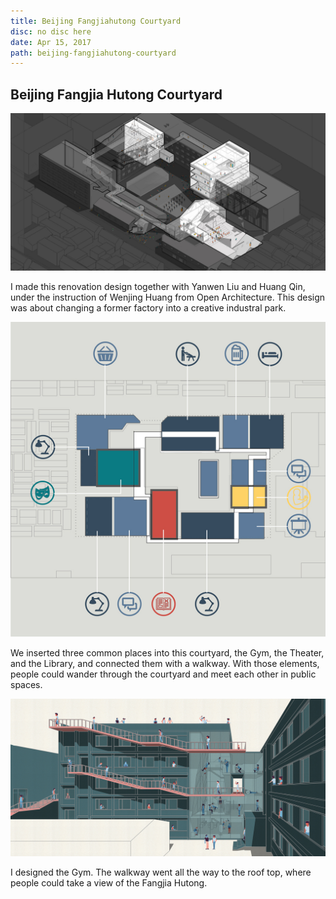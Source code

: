 ```yaml
---
title: Beijing Fangjiahutong Courtyard
disc: no disc here
date: Apr 15, 2017
path: beijing-fangjiahutong-courtyard
---
```

<special>
</special>

## Beijing Fangjia Hutong Courtyard

![Birdview](../images/articles/design_06/Birdview.jpg)

I made this renovation design together with Yanwen Liu and Huang Qin, under the instruction of Wenjing Huang from Open Architecture. This design was about changing a former factory into a creative industral park.

![Plan](../images/articles/design_06/Plan.jpg)

We inserted three common places into this courtyard, the Gym, the Theater, and the Library, and connected them with a walkway. With those elements, people could wander through the courtyard and meet each other in public spaces.

![Facade](../images/articles/design_06/Facade.jpg)

I designed the Gym. The walkway went all the way to the roof top, where people could take a view of the Fangjia Hutong.
